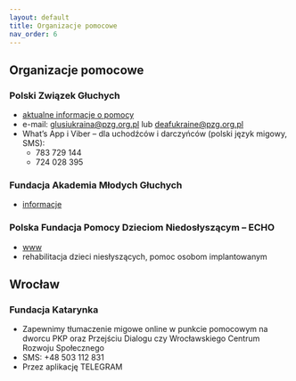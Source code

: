 ```yaml
---
layout: default
title: Organizacje pomocowe
nav_order: 6
---
```


## Organizacje pomocowe

### Polski Związek Głuchych

- [aktualne informacje o pomocy](https://www.pzg.org.pl/2022/03/polski-zwiazek-gluchych-organizuje-pomoc-dla-gluchych-z-ukrainy/)
- e-mail: [glusiukraina@pzg.org.pl](mailto:glusiukraina@pzg.org.pl) lub [deafukraine@pzg.org.pl](mailto:deafukraine@pzg.org.pl)
- What’s App i Viber – dla uchodźców i darczyńców (polski język migowy, SMS):
  - 783 729 144
  - 724 028 395

### Fundacja Akademia Młodych Głuchych

- [informacje](https://fundamg.pl/2022/02/26/informacje-dla-gluchych-uchodzcow-z-ukrainy/)

### Polska Fundacja Pomocy Dzieciom Niedosłyszącym – ECHO

- [www](https://fundacja-echo.pl/)
- rehabilitacja dzieci niesłyszących, pomoc osobom implantowanym

## Wrocław

### Fundacja Katarynka

- Zapewnimy tłumaczenie migowe online w punkcie pomocowym na dworcu PKP oraz Przejściu Dialogu czy Wrocławskiego Centrum Rozwoju Społecznego
- SMS: +48 503 112 831
- Przez aplikację TELEGRAM
